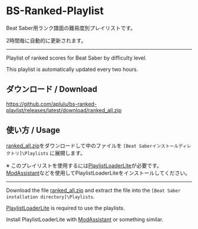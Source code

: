 # BS-Ranked-Playlist

Beat Saber用ランク譜面の難易度別プレイリストです。

2時間毎に自動的に更新されます。

---

Playlist of ranked scores for Beat Saber by difficulty level.

This playlist is automatically updated every two hours.

## ダウンロード / Download

https://github.com/aplulu/bs-ranked-playlist/releases/latest/download/ranked_all.zip

## 使い方 / Usage

[ranked_all.zip](https://github.com/aplulu/bs-ranked-playlist/releases/latest/download/ranked_all.zip
)をダウンロードして中のファイルを `[Beat Saberインストールディレクトリ]\Playlists` に展開します。

※ このプレイリストを使用するには[PlaylistLoaderLite](https://github.com/rithik-b/PlaylistLoaderPlugin)が必要です。　
[ModAssistant](https://github.com/Assistant/ModAssistant)などを使用してPlaylistLoaderLiteをインストールしてください。

---

Download the file [ranked_all.zip](https://github.com/aplulu/bs-ranked-playlist/releases/latest/download/ranked_all.zip
                  ) and extract the file into the `[Beat Saber installation directory]\Playlists`.

[PlaylistLoaderLite](https://github.com/rithik-b/PlaylistLoaderPlugin) is required to use the playlists.

Install PlaylistLoaderLite with [ModAssistant](https://github.com/Assistant/ModAssistant) or something similar.
